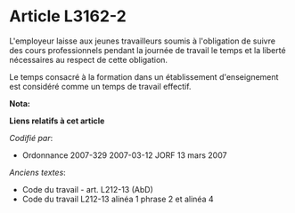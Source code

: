# Article L3162-2

L'employeur laisse aux jeunes travailleurs soumis à l'obligation de suivre des cours professionnels pendant la journée de
travail le temps et la liberté nécessaires au respect de cette obligation.

Le temps consacré à la formation dans un établissement d'enseignement est considéré comme un temps de travail effectif.

**Nota:**



**Liens relatifs à cet article**

_Codifié par_:

  - Ordonnance 2007-329 2007-03-12 JORF 13 mars 2007

_Anciens textes_:

  - Code du travail - art. L212-13 (AbD)
  - Code du travail L212-13 alinéa 1 phrase 2 et alinéa 4
